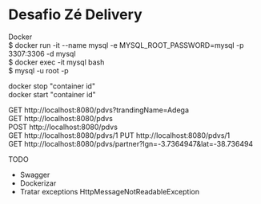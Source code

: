 # Desafio Zé Delivery

Docker  
$ docker run -it --name mysql -e MYSQL_ROOT_PASSWORD=mysql -p 3307:3306 -d mysql  
$ docker exec -it mysql bash  
$ mysql -u root -p

docker stop "container id"   
docker start "container id"  



GET http://localhost:8080/pdvs?trandingName=Adega    
GET http://localhost:8080/pdvs   
POST http://localhost:8080/pdvs   
GET http://localhost:8080/pdvs/1 
PUT http://localhost:8080/pdvs/1  
GET http://localhost:8080/pdvs/partner?lgn=-3.7364947&lat=-38.736494   



TODO
- Swagger
- Dockerizar
- Tratar exceptions HttpMessageNotReadableException
